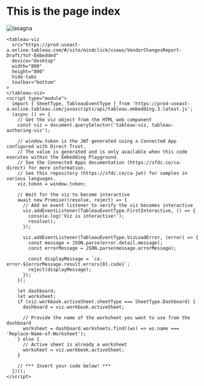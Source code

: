 # This is the page index

<img src="https://amsilvr.github.io/d4h/assets/images/Durkan/Durkan_Hero.png" alt="lasagna">


    <tableau-viz
      src="https://prod-useast-a.online.tableau.com/#/site/mindclick/views/VendorChangesReport-Draft/YoY-Embedded"
      device="desktop"
      width="800"
      height="800"
      hide-tabs
      toolbar="bottom"
    >
    </tableau-viz>
    <script type="module">
      import { SheetType, TableauEventType } from 'https://prod-useast-a.online.tableau.com/javascripts/api/tableau.embedding.3.latest.js';
      (async () => {
        // Get the viz object from the HTML web component
        const viz = document.querySelector('tableau-viz, tableau-authoring-viz');

        // window.token is the JWT generated using a Connected App configured with Direct Trust.
        // The value is generated and is only available when this code executes within the Embedding Playground.
        // See the Connected Apps documentation (https://sfdc.co/ca-direct) for more information.
        // See this repository (https://sfdc.co/ca-jwt) for samples in various languages.
        viz.token = window.token;

        // Wait for the viz to become interactive
        await new Promise((resolve, reject) => {
          // Add an event listener to verify the viz becomes interactive
          viz.addEventListener(TableauEventType.FirstInteractive, () => {
            console.log('Viz is interactive!');
            resolve();
          });

          viz.addEventListener(TableauEventType.VizLoadError, (error) => {
            const message = JSON.parse(error.detail.message);
            const errorMessage = JSON.parse(message.errorMessage);

            const displayMessage = `ca-error-${errorMessage.result.errors[0].code}`;
            reject(displayMessage);
          });
        });

        let dashboard;
        let worksheet;
        if (viz.workbook.activeSheet.sheetType === SheetType.Dashboard) {
          dashboard = viz.workbook.activeSheet;

          // Provide the name of the worksheet you want to use from the dashboard
          worksheet = dashboard.worksheets.find((ws) => ws.name === 'Replace-Name-of-Worksheet');
        } else {
          // Active sheet is already a worksheet
          worksheet = viz.workbook.activeSheet;
        }

        // *** Insert your code below! ***
      })();
    </script>  

